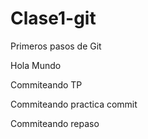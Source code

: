 # Clase1-git
Primeros pasos de Git

Hola Mundo

Commiteando TP

Commiteando practica commit

Commiteando repaso